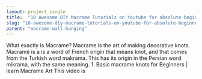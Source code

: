 ```yaml
---
layout: project_single
title:  "10 Awesome DIY Macrame Tutorials on Youtube for absolute beginners"
slug: "10-awesome-diy-macrame-tutorials-on-youtube-for-absolute-beginners"
parent: "macrame-wall-hanging"
---
```

What exactly is Macrame? Macrame is the art of making decorative knots. Macramé is a is a word of French origin that means knot, and that comes from the Turkish word makrama. This has its origin in the Persian word mikrama, with the same meaning. 1. Basic macrame knots for Beginners | learn Macrame Art This video is